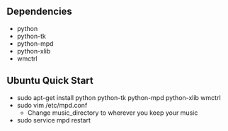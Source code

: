 ## Dependencies
* python
* python-tk
* python-mpd
* python-xlib
* wmctrl

## Ubuntu Quick Start
* sudo apt-get install python python-tk python-mpd python-xlib wmctrl
* sudo vim /etc/mpd.conf
    * Change music_directory to wherever you keep your music
* sudo service mpd restart
